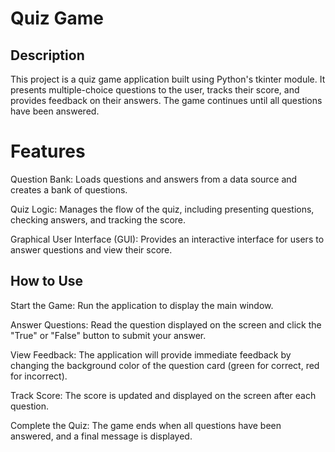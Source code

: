 # Quiz Game

## Description
This project is a quiz game application built using Python's tkinter module. It presents multiple-choice questions to the user, tracks their score, and provides feedback on their answers. The game continues until all questions have been answered.

# Features
Question Bank: Loads questions and answers from a data source and creates a bank of questions.

Quiz Logic: Manages the flow of the quiz, including presenting questions, checking answers, and tracking the score.

Graphical User Interface (GUI): Provides an interactive interface for users to answer questions and view their score.

## How to Use
Start the Game: Run the application to display the main window.

Answer Questions: Read the question displayed on the screen and click the "True" or "False" button to submit your answer.

View Feedback: The application will provide immediate feedback by changing the background color of the question card (green for correct, red for incorrect).

Track Score: The score is updated and displayed on the screen after each question.

Complete the Quiz: The game ends when all questions have been answered, and a final message is displayed.
